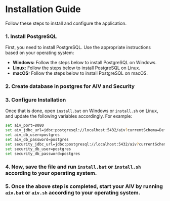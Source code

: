 # Installation Guide

Follow these steps to install and configure the application.

### 1. Install PostgreSQL

First, you need to install PostgreSQL. Use the appropriate instructions based on your operating system:

- **Windows:** Follow the steps below to install PostgreSQL on Windows.
- **Linux:** Follow the steps below to install PostgreSQL on Linux.
- **macOS:** Follow the steps below to install PostgreSQL on macOS.

### 2. Create database in postgres for AIV and Security

### 3. Configure Installation

Once that is done, open `install.bat` on Windows or `install.sh` on Linux, and update the following variables accordingly. For example:

```bash
set aiv_port=8080
set aiv_jdbc_url=jdbc:postgresql://localhost:5432/aiv?currentSchema=Default
set aiv_db_user=postgres
set aiv_db_password=postgres
set security_jdbc_url=jdbc:postgresql://localhost:5432/aiv?currentSchema=security
set security_db_user=postgres
set security_db_password=postgres
```

### 4. Now, save the file and run `install.bat` or `install.sh` according to your operating system.


### 5. Once the above step is completed, start your AIV by running `aiv.bat` or `aiv.sh` according to your operating system.